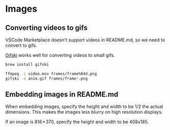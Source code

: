 # Images

## Converting videos to gifs

VSCode Marketplace doesn't support videos in README.md, so we need to convert to gifs.

[Gifski](https://github.com/ImageOptim/gifski) works well for converting videos to small gifs.

```bash
brew install gifski

ffmpeg -i video.mov frames/frame%04d.png
gifski -o anim.gif frames/frame*.png
```

## Embedding images in README.md

When embedding images, specify the height and width to be 1/2 the actual dimensions. This makes the images less blurry on high resolution displays.

If an image is 816 × 370, specify the height and width to be 408x185.
